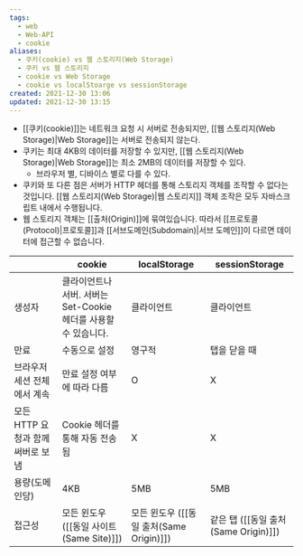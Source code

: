 ```yaml
---
tags:
  - web
  - Web-API
  - cookie
aliases:
  - 쿠키(cookie) vs 웹 스토리지(Web Storage)
  - 쿠키 vs 웹 스토리지
  - cookie vs Web Storage
  - cookie vs localStoarge vs sessionStorage
created: 2021-12-30 13:06
updated: 2021-12-30 13:15
---
```


- [[쿠키(cookie)]]는 네트워크 요청 시 서버로 전송되지만, [[웹 스토리지(Web Storage)|Web Storage]]는 서버로 전송되지 않는다.
- 쿠키는 최대 4KB의 데이터를 저장할 수 있지만, [[웹 스토리지(Web Storage)|Web Storage]]는 최소 2MB의 데이터를 저장할 수 있다.
	- 브라우저 별, 디바이스 별로 다를 수 있다.
- 쿠키와 또 다른 점은 서버가 HTTP 헤더를 통해 스토리지 객체를 조작할 수 없다는 것입니다. [[웹 스토리지(Web Storage)|웹 스토리지]] 객체 조작은 모두 자바스크립트 내에서 수행됩니다.
- 웹 스토리지 객체는 [[출처(Origin)]]에 묶여있습니다. 따라서 [[프로토콜(Protocol)|프로토콜]]과 [[서브도메인(Subdomain)|서브 도메인]]이 다르면 데이터에 접근할 수 없습니다.

|                       | cookie                                    | localStorage                    | sessionStorage                |
| --------------------- | ----------------------------------------- | ------------------------------- | ----------------------------- |
| 생성자                   | 클라이언트나 서버. 서버는 Set-Cookie 헤더를 사용할 수 있습니다. | 클라이언트                           | 클라이언트                         |
| 만료                    | 수동으로 설정                                   | 영구적                             | 탭을 닫을 때                       |
| 브라우저 세션 전체에서 계속       | 만료 설정 여부에 따라 다름                           | O                               | X                             |
| 모든 HTTP 요청과 함께 써버로 보냄 | Cookie 헤더를 통해 자동 전송 됨                     | X                               | X                             |
| 용량(도메인당)              | 4KB                                       | 5MB                             | 5MB                           |
| 접근성                   | 모든 윈도우 ([[동일 사이트(Same Site)]])            | 모든 윈도우 ([[동일 출처(Same Origin)]]) | 같은 탭 ([[동일 출처(Same Origin)]]) |
